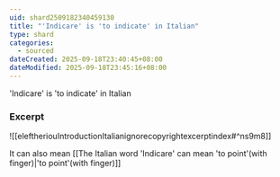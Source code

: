 ```yaml
---
uid: shard2509182340459130
title: "'Indicare' is 'to indicate' in Italian"
type: shard
categories:
  - sourced
dateCreated: 2025-09-18T23:40:45+08:00
dateModified: 2025-09-18T23:45:16+08:00
---
```

'Indicare' is 'to indicate' in Italian
### Excerpt
![[eleftheriouIntroductionItalianignorecopyrightexcerptindex#^ns9m8]]

It can also mean [[The Italian word 'Indicare' can mean 'to point'(with finger)|'to point'(with finger)]]